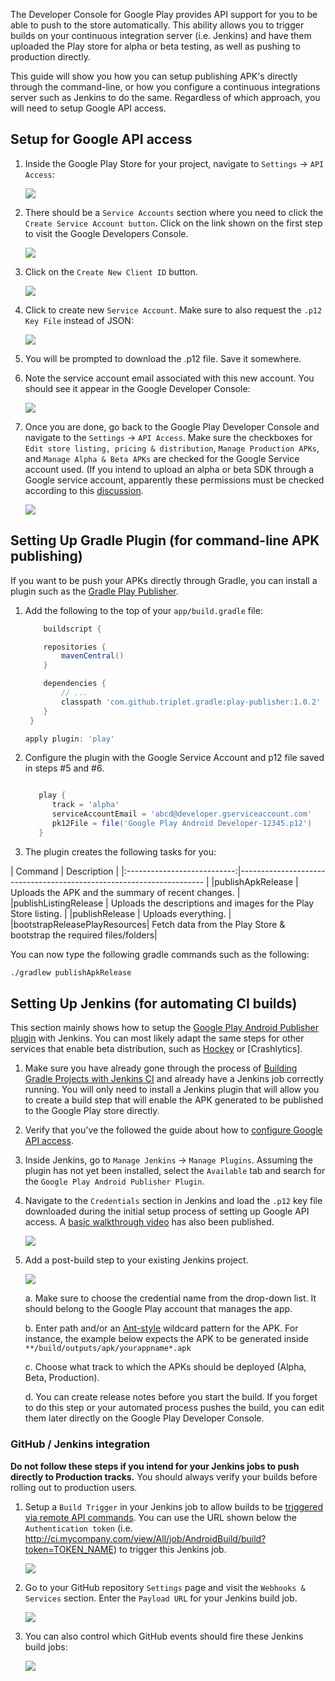 The Developer Console for Google Play provides API support for you to be able to push to the store automatically.   This ability allows you to trigger builds on your continuous integration server (i.e. Jenkins) and have them uploaded the Play store for alpha or beta testing, as well as pushing to production directly.   

This guide will show you how you can setup publishing APK's directly through the command-line, or how you configure a continuous integrations server such as Jenkins to do the same.   Regardless of which approach, you will need to setup Google API access.

## Setup for Google API access

1. Inside the Google Play Store for your project, navigate to `Settings` -> `API Access`:

   <img src="http://imgur.com/0n7ihzM.png"/>

2. There should be a `Service Accounts` section where you need to click the `Create Service Account button`.  Click on the link shown on the first step to visit the Google Developers Console.  

   <img src="http://imgur.com/6TnR700.png"/>

3. Click on the `Create New Client ID` button.

   <img src="http://imgur.com/7VPlkHM.png"/>

4. Click to create new `Service Account`.  Make sure to also request the `.p12 Key File` instead of JSON:

   <img src="http://imgur.com/paTHMHK.png"/>

5. You will be prompted to download the .p12 file.  Save it somewhere.  

6. Note the service account email associated with this new account.  You should see it appear in the Google Developer Console:

   <img src="http://imgur.com/TVm6CLM.png"/>

7. Once you are done, go back to the Google Play Developer Console and navigate to the `Settings` -> `API Access`.  Make sure the checkboxes for `Edit store listing, pricing & distribution`, `Manage Production APKs`, and `Manage Alpha & Beta APKs` are checked for the Google Service account used.  (If you intend to upload an alpha or beta SDK through a Google service account, apparently these permissions must be checked according to this [discussion](http://echelog.com/logs/browse/jenkins/1409263200).

   <img src="http://i.imgur.com/QBF0Vmp.png"/>

## Setting Up Gradle Plugin (for command-line APK publishing)

If you want to be push your APKs directly through Gradle, you can install a plugin such as the [Gradle Play Publisher](https://github.com/Triple-T/gradle-play-publisher).

1. Add the following to the top of your `app/build.gradle` file:

   ```gradle
       buildscript {

       repositories {
           mavenCentral()
       }

       dependencies {
           // ...
           classpath 'com.github.triplet.gradle:play-publisher:1.0.2'
       }
    }

   apply plugin: 'play'
   ```

2. Configure the plugin with the Google Service Account and p12 file saved in steps #5 and #6.

   ```gradle

      play {
         track = 'alpha'
         serviceAccountEmail = 'abcd@developer.gserviceaccount.com'
         pk12File = file('Google Play Android Developer-12345.p12')
      }
   ```

3. The plugin creates the following tasks for you:

| Command                     | Description                                                          |
|:---------------------------:|--------------------------------------------------------------------- |  |publishApkRelease            | Uploads the APK and the summary of recent changes.                   |
|publishListingRelease        | Uploads the descriptions and images for the Play Store listing.      |
|publishRelease               | Uploads everything.                                                  |
|bootstrapReleasePlayResources| Fetch data from the Play Store & bootstrap the required files/folders|

You can now type the following gradle commands such as the following:

```bash
./gradlew publishApkRelease
```

## Setting Up Jenkins (for automating CI builds)

This section mainly shows how to setup the [Google Play Android Publisher plugin](https://wiki.jenkins-ci.org/display/JENKINS/Google+Play+Android+Publisher+Plugin) with Jenkins.  You can most likely adapt the same steps for other services that enable beta distribution, such as [Hockey](http://hockeyapp.net/features/) or [Crashlytics].

1. Make sure you have already gone through the process of [Building Gradle Projects with Jenkins CI](Building-Gradle-Projects-with-Jenkins-CI) and already have a Jenkins job correctly running.   You will only need to install a Jenkins plugin that will allow you to create a build step that will enable the APK generated to be published to the Google Play store directly.

2. Verify that you've the followed the guide about how to [configure Google API access](#setup-for-google-api-access).

3. Inside Jenkins, go to `Manage Jenkins` -> `Manage Plugins`.  Assuming the plugin has not yet been installed, select the `Available` tab and search for the `Google Play Android Publisher Plugin`.    

4. Navigate to the `Credentials` section in Jenkins and load the `.p12` key file downloaded during the initial setup process of setting up Google API access.  A [basic walkthrough video](https://www.youtube.com/watch?v=txdPSJF94RM&list=PLhF0STyfNdUk1R3taEmgFR30yzp41yuRK) has also been published.

   <img src="http://i.imgur.com/xxs8qlD.png"/>

5. Add a post-build step to your existing Jenkins project.  

    <a href="http://i.imgur.com/nfc4xDA.png"><img src="http://i.imgur.com/nfc4xDA.png"></a>

    a. Make sure to choose the credential name from the drop-down list.  It should belong to the Google Play account that manages the app.

    b. Enter path and/or an [Ant-style](http://stackoverflow.com/questions/69835/how-do-i-use-nant-ant-naming-patterns) wildcard pattern for the APK.  For instance, the example below expects the APK to be generated inside `**/build/outputs/apk/yourappname*.apk`

    c. Choose what track to which the APKs should be deployed (Alpha, Beta, Production).

    d. You can create release notes before you start the build.  If you forget to do this step or your automated process pushes the build, you can edit them later directly on the Google Play Developer Console.

### GitHub / Jenkins integration

**Do not follow these steps if you intend for your Jenkins jobs to push directly to Production tracks.** You should always verify your builds before rolling out to production users.

1. Setup a `Build Trigger` in your Jenkins job to allow builds to be [triggered via remote API commands](https://wiki.jenkins-ci.org/display/JENKINS/Remote+access+API).  You can use the URL shown below the `Authentication token` (i.e. http://ci.mycompany.com/view/All/job/AndroidBuild/build?token=TOKEN_NAME) to trigger this Jenkins job.  

   <img src="http://i.imgur.com/QfzhhQM.png"/>

2. Go to your GitHub repository `Settings` page and visit the `Webhooks & Services` section.  Enter the `Payload URL` for your Jenkins build job.   

   <img src="http://i.imgur.com/iONpTHh.png"/>

3. You can also control which GitHub events should fire these Jenkins build jobs:

   <img src="http://i.imgur.com/JpwMRTn.png/">